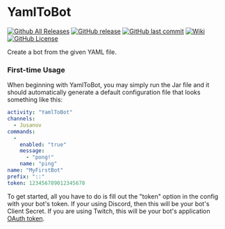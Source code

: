 # YamlToBot
[![Github All Releases](https://img.shields.io/github/downloads/jusanov/yamltobot/total.svg?style=flat-square)](https://github.com/Jusanov/YamlToBot/releases)
[![GitHub release](https://img.shields.io/github/release/jusanov/yamltobot.svg?style=flat-square)](https://github.com/Jusanov/YamlToBot/releases)
[![GitHub last commit](https://img.shields.io/github/last-commit/jusanov/yamltobot.svg?style=flat-square)](https://github.com/Jusanov/YamlToBot/commits/master)
[![Wiki](https://img.shields.io/badge/Wiki-Home-red.svg?style=flat-square)](https://github.com/Jusanov/YamlToBot/wiki)
[![GitHub License](https://img.shields.io/github/license/jusanov/yamltobot.svg?style=flat-square)](https://github.com/Jusanov/YamlToBot/blob/master/LICENSE)

Create a bot from the given YAML file.

### First-time Usage

When beginning with YamlToBot, you may simply run the Jar file and it should automatically generate a default configuration file that looks something like this:

```yaml
activity: "YamlToBot"
channels:
  - Jusanov
commands: 
  - 
    enabled: "true"
    message: 
      - "pong!"
    name: "ping"
name: "MyFirstBot"
prefix: "::"
token: 123456789012345678
```

To get started, all you have to do is fill out the "token" option in the config with your bot's token. If your using Discord, then this will be your bot's Client Secret. If you are using Twitch, this will be your bot's application [OAuth token](https://dev.twitch.tv/docs/authentication/).